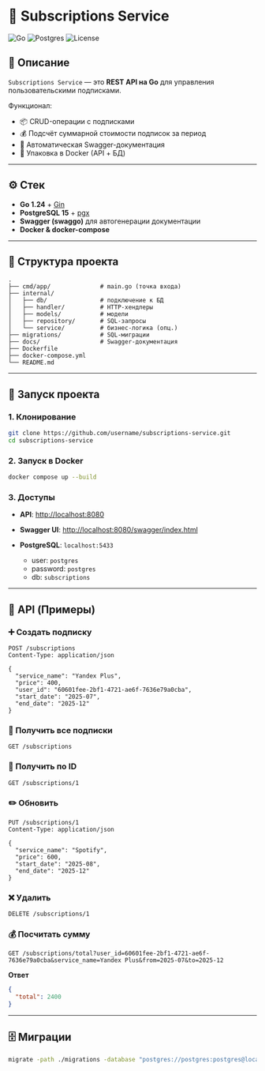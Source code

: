 

# 📌 Subscriptions Service

![Go](https://img.shields.io/badge/Go-1.24-blue)
![Postgres](https://img.shields.io/badge/Postgres-15-blueviolet)
![License](https://img.shields.io/badge/license-MIT-green)

## 📖 Описание

`Subscriptions Service` — это **REST API на Go** для управления пользовательскими подписками.

Функционал:

* 📦 CRUD-операции с подписками
* 💰 Подсчёт суммарной стоимости подписок за период
* 📑 Автоматическая Swagger-документация
* 🐳 Упаковка в Docker (API + БД)

---

## ⚙️ Стек

* **Go 1.24** + [Gin](https://github.com/gin-gonic/gin)
* **PostgreSQL 15** + [pgx](https://github.com/jackc/pgx)
* **Swagger (swaggo)** для автогенерации документации
* **Docker & docker-compose**

---

## 📂 Структура проекта

```
.
├── cmd/app/              # main.go (точка входа)
├── internal/
│   ├── db/               # подключение к БД
│   ├── handler/          # HTTP-хендлеры
│   ├── models/           # модели
│   ├── repository/       # SQL-запросы
│   └── service/          # бизнес-логика (опц.)
├── migrations/           # SQL-миграции
├── docs/                 # Swagger-документация
├── Dockerfile
├── docker-compose.yml
└── README.md
```

---

## 🚀 Запуск проекта

### 1. Клонирование

```bash
git clone https://github.com/username/subscriptions-service.git
cd subscriptions-service
```

### 2. Запуск в Docker

```bash
docker compose up --build
```

### 3. Доступы

* **API**: [http://localhost:8080](http://localhost:8080)
* **Swagger UI**: [http://localhost:8080/swagger/index.html](http://localhost:8080/swagger/index.html)
* **PostgreSQL**: `localhost:5433`

  * user: `postgres`
  * password: `postgres`
  * db: `subscriptions`

---

## 📖 API (Примеры)

### ➕ Создать подписку

```http
POST /subscriptions
Content-Type: application/json

{
  "service_name": "Yandex Plus",
  "price": 400,
  "user_id": "60601fee-2bf1-4721-ae6f-7636e79a0cba",
  "start_date": "2025-07",
  "end_date": "2025-12"
}
```

### 📜 Получить все подписки

```http
GET /subscriptions
```

### 🔎 Получить по ID

```http
GET /subscriptions/1
```

### ✏️ Обновить

```http
PUT /subscriptions/1
Content-Type: application/json

{
  "service_name": "Spotify",
  "price": 600,
  "start_date": "2025-08",
  "end_date": "2025-12"
}
```

### ❌ Удалить

```http
DELETE /subscriptions/1
```

### 💰 Посчитать сумму

```http
GET /subscriptions/total?user_id=60601fee-2bf1-4721-ae6f-7636e79a0cba&service_name=Yandex Plus&from=2025-07&to=2025-12
```

**Ответ**

```json
{
  "total": 2400
}
```

---

## 🗄️ Миграции

```bash
migrate -path ./migrations -database "postgres://postgres:postgres@localhost:5433/subscriptions?sslmode=disable" up
```
